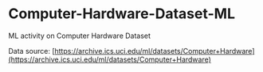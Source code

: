 # Computer-Hardware-Dataset-ML
ML activity on Computer Hardware Dataset

Data source: [https://archive.ics.uci.edu/ml/datasets/Computer+Hardware](https://archive.ics.uci.edu/ml/datasets/Computer+Hardware)

